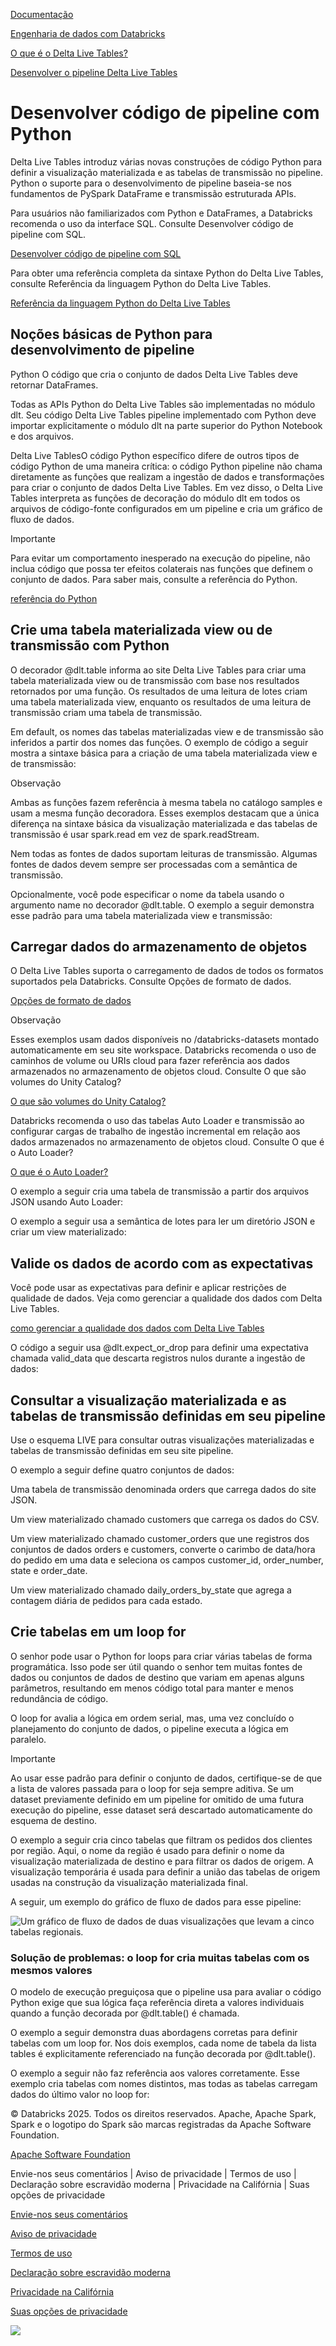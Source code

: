 [Documentação](https://docs.databricks.com/pt/delta-live-tables/python-dev.html/../index.html)

[Engenharia de dados com Databricks](https://docs.databricks.com/pt/delta-live-tables/python-dev.html/../data-engineering.html)

[O que é o Delta Live Tables?](https://docs.databricks.com/pt/delta-live-tables/python-dev.html/index.html)

[Desenvolver o pipeline Delta Live Tables](https://docs.databricks.com/pt/delta-live-tables/python-dev.html/develop-pipelines.html)

# Desenvolver código de pipeline com Python

[](https://docs.databricks.com/pt/delta-live-tables/python-dev.html/#develop-pipeline-code-with-python)

Delta Live Tables introduz várias novas construções de código Python para definir a visualização materializada e as tabelas de transmissão no pipeline. Python o suporte para o desenvolvimento de pipeline baseia-se nos fundamentos de PySpark DataFrame e transmissão estruturada APIs.

Para usuários não familiarizados com Python e DataFrames, a Databricks recomenda o uso da interface SQL. Consulte Desenvolver código de pipeline com SQL.

[Desenvolver código de pipeline com SQL](https://docs.databricks.com/pt/delta-live-tables/python-dev.html/sql-dev.html)

Para obter uma referência completa da sintaxe Python do Delta Live Tables, consulte Referência da linguagem Python do Delta Live Tables.

[Referência da linguagem Python do Delta Live Tables](https://docs.databricks.com/pt/delta-live-tables/python-dev.html/python-ref.html)

## Noções básicas de Python para desenvolvimento de pipeline

[](https://docs.databricks.com/pt/delta-live-tables/python-dev.html/#basics-of-python-for-pipeline-development)

Python O código que cria o conjunto de dados Delta Live Tables deve retornar DataFrames.

Todas as APIs Python do Delta Live Tables são implementadas no módulo dlt. Seu código Delta Live Tables pipeline implementado com Python deve importar explicitamente o módulo dlt na parte superior do Python Notebook e dos arquivos.

Delta Live TablesO código Python específico difere de outros tipos de código Python de uma maneira crítica: o código Python pipeline não chama diretamente as funções que realizam a ingestão de dados e transformações para criar o conjunto de dados Delta Live Tables. Em vez disso, o Delta Live Tables interpreta as funções de decoração do módulo dlt em todos os arquivos de código-fonte configurados em um pipeline e cria um gráfico de fluxo de dados.

Importante

Para evitar um comportamento inesperado na execução do pipeline, não inclua código que possa ter efeitos colaterais nas funções que definem o conjunto de dados. Para saber mais, consulte a referência do Python.

[referência do Python](https://docs.databricks.com/pt/delta-live-tables/python-dev.html/python-ref.html#considerations)

## Crie uma tabela materializada view ou de transmissão com Python

[](https://docs.databricks.com/pt/delta-live-tables/python-dev.html/#create-a-materialized-view-or-streaming-table-with-python)

O decorador @dlt.table informa ao site Delta Live Tables para criar uma tabela materializada view ou de transmissão com base nos resultados retornados por uma função. Os resultados de uma leitura de lotes criam uma tabela materializada view, enquanto os resultados de uma leitura de transmissão criam uma tabela de transmissão.

Em default, os nomes das tabelas materializadas view e de transmissão são inferidos a partir dos nomes das funções. O exemplo de código a seguir mostra a sintaxe básica para a criação de uma tabela materializada view e de transmissão:

Observação

Ambas as funções fazem referência à mesma tabela no catálogo samples e usam a mesma função decoradora. Esses exemplos destacam que a única diferença na sintaxe básica da visualização materializada e das tabelas de transmissão é usar spark.read em vez de spark.readStream.

Nem todas as fontes de dados suportam leituras de transmissão. Algumas fontes de dados devem sempre ser processadas com a semântica de transmissão.



Opcionalmente, você pode especificar o nome da tabela usando o argumento name no decorador @dlt.table. O exemplo a seguir demonstra esse padrão para uma tabela materializada view e transmissão:

## Carregar dados do armazenamento de objetos

[](https://docs.databricks.com/pt/delta-live-tables/python-dev.html/#load-data-from-object-storage)

O Delta Live Tables suporta o carregamento de dados de todos os formatos suportados pela Databricks. Consulte Opções de formato de dados.

[Opções de formato de dados](https://docs.databricks.com/pt/delta-live-tables/python-dev.html/../query/formats/index.html)

Observação

Esses exemplos usam dados disponíveis no /databricks-datasets montado automaticamente em seu site workspace. Databricks recomenda o uso de caminhos de volume ou URIs cloud para fazer referência aos dados armazenados no armazenamento de objetos cloud. Consulte O que são volumes do Unity Catalog?

[O que são volumes do Unity Catalog?](https://docs.databricks.com/pt/delta-live-tables/python-dev.html/../volumes/index.html)

Databricks recomenda o uso das tabelas Auto Loader e transmissão ao configurar cargas de trabalho de ingestão incremental em relação aos dados armazenados no armazenamento de objetos cloud. Consulte O que é o Auto Loader?

[O que é o Auto Loader?](https://docs.databricks.com/pt/delta-live-tables/python-dev.html/../ingestion/cloud-object-storage/auto-loader/index.html)

O exemplo a seguir cria uma tabela de transmissão a partir dos arquivos JSON usando Auto Loader:

O exemplo a seguir usa a semântica de lotes para ler um diretório JSON e criar um view materializado:

## Valide os dados de acordo com as expectativas

[](https://docs.databricks.com/pt/delta-live-tables/python-dev.html/#validate-data-with-expectations)

Você pode usar as expectativas para definir e aplicar restrições de qualidade de dados. Veja como gerenciar a qualidade dos dados com Delta Live Tables.

[como gerenciar a qualidade dos dados com Delta Live Tables](https://docs.databricks.com/pt/delta-live-tables/python-dev.html/expectations.html)

O código a seguir usa @dlt.expect_or_drop para definir uma expectativa chamada valid_data que descarta registros nulos durante a ingestão de dados:

## Consultar a visualização materializada e as tabelas de transmissão definidas em seu pipeline

[](https://docs.databricks.com/pt/delta-live-tables/python-dev.html/#query-materialized-views-and-streaming-tables-defined-in-your-pipeline)

Use o esquema LIVE para consultar outras visualizações materializadas e tabelas de transmissão definidas em seu site pipeline.

O exemplo a seguir define quatro conjuntos de dados:

Uma tabela de transmissão denominada orders que carrega dados do site JSON.

Um view materializado chamado customers que carrega os dados do CSV.

Um view materializado chamado customer_orders que une registros dos conjuntos de dados orders e customers, converte o carimbo de data/hora do pedido em uma data e seleciona os campos customer_id, order_number, state e order_date.

Um view materializado chamado daily_orders_by_state que agrega a contagem diária de pedidos para cada estado.

## Crie tabelas em um loop for

[](https://docs.databricks.com/pt/delta-live-tables/python-dev.html/#create-tables-in-a-for-loop)

O senhor pode usar o Python for loops para criar várias tabelas de forma programática. Isso pode ser útil quando o senhor tem muitas fontes de dados ou conjuntos de dados de destino que variam em apenas alguns parâmetros, resultando em menos código total para manter e menos redundância de código.

O loop for avalia a lógica em ordem serial, mas, uma vez concluído o planejamento do conjunto de dados, o pipeline executa a lógica em paralelo.

Importante

Ao usar esse padrão para definir o conjunto de dados, certifique-se de que a lista de valores passada para o loop for seja sempre aditiva. Se um dataset previamente definido em um pipeline for omitido de uma futura execução do pipeline, esse dataset será descartado automaticamente do esquema de destino.

O exemplo a seguir cria cinco tabelas que filtram os pedidos dos clientes por região. Aqui, o nome da região é usado para definir o nome da visualização materializada de destino e para filtrar os dados de origem. A visualização temporária é usada para definir a união das tabelas de origem usadas na construção da visualização materializada final.

A seguir, um exemplo do gráfico de fluxo de dados para esse pipeline:

![Um gráfico de fluxo de dados de duas visualizações que levam a cinco tabelas regionais.](https://docs.databricks.com/pt/delta-live-tables/python-dev.html/../_images/dlt-for-each-table.png)

### Solução de problemas: o loop for cria muitas tabelas com os mesmos valores

[](https://docs.databricks.com/pt/delta-live-tables/python-dev.html/#troubleshooting-for-loop-creates-many-tables-with-same-values)

O modelo de execução preguiçosa que o pipeline usa para avaliar o código Python exige que sua lógica faça referência direta a valores individuais quando a função decorada por @dlt.table() é chamada.

O exemplo a seguir demonstra duas abordagens corretas para definir tabelas com um loop for. Nos dois exemplos, cada nome de tabela da lista tables é explicitamente referenciado na função decorada por @dlt.table().

O exemplo a seguir não faz referência aos valores corretamente. Esse exemplo cria tabelas com nomes distintos, mas todas as tabelas carregam dados do último valor no loop for:

© Databricks 2025. Todos os direitos reservados. Apache, Apache Spark, Spark e o logotipo do Spark são marcas registradas da Apache Software Foundation.

[Apache Software Foundation](https://docs.databricks.com/pt/delta-live-tables/python-dev.html/http://www.apache.org/)

Envie-nos seus comentários | Aviso de privacidade | Termos de uso | Declaração sobre escravidão moderna | Privacidade na Califórnia | Suas opções de privacidade

[Envie-nos seus comentários](https://docs.databricks.com/pt/delta-live-tables/python-dev.html/mailto:doc-feedback@databricks.com?subject=Documentation%20Feedback)

[Aviso de privacidade](https://docs.databricks.com/pt/delta-live-tables/python-dev.html/https://www.databricks.com/legal/privacynotice)

[Termos de uso](https://docs.databricks.com/pt/delta-live-tables/python-dev.html/https://www.databricks.com/terms-of-use)

[Declaração sobre escravidão moderna](https://docs.databricks.com/pt/delta-live-tables/python-dev.html/https://www.databricks.com/legal/modern-slavery-policy-statement)

[Privacidade na Califórnia](https://docs.databricks.com/pt/delta-live-tables/python-dev.html/https://www.databricks.com/legal/supplemental-privacy-notice-california-residents)

[Suas opções de privacidade](https://docs.databricks.com/pt/delta-live-tables/python-dev.html/javascript:%20OneTrust.ToggleInfoDisplay())

![](https://docs.databricks.com/pt/delta-live-tables/python-dev.html/https://www.databricks.com/sites/default/files/2022-12/gpcicon_small.png)
